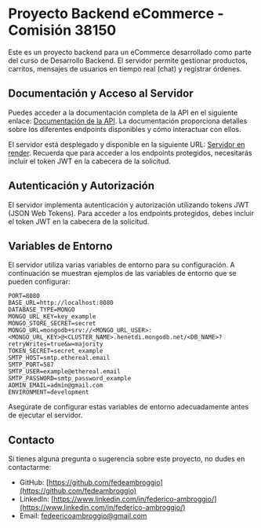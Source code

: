 # Proyecto Backend eCommerce - Comisión 38150

Este es un proyecto backend para un eCommerce desarrollado como parte del curso de Desarrollo Backend. 
El servidor permite gestionar productos, carritos, mensajes de usuarios en tiempo real (chat) y registrar órdenes.

## Documentación y Acceso al Servidor

Puedes acceder a la documentación completa de la API en el siguiente enlace: [Documentación de la API](https://documenter.getpostman.com/view/27830576/2s93sZ5DUA).
La documentación proporciona detalles sobre los diferentes endpoints disponibles y cómo interactuar con ellos.

El servidor está desplegado y disponible en la siguiente URL: [Servidor en render](https://ecommerce-backend-k7nv.onrender.com).
Recuerda que para acceder a los endpoints protegidos, necesitarás incluir el token JWT en la cabecera de la solicitud.

## Autenticación y Autorización

El servidor implementa autenticación y autorización utilizando tokens JWT (JSON Web Tokens). Para acceder a los endpoints protegidos, debes incluir el token JWT en la cabecera de la solicitud.

## Variables de Entorno

El servidor utiliza varias variables de entorno para su configuración. A continuación se muestran ejemplos de las variables de entorno que se pueden configurar:

```
PORT=8080
BASE_URL=http://localhost:8080
DATABASE_TYPE=MONGO
MONGO_URL_KEY=key_example
MONGO_STORE_SECRET=secret
MONGO_URL=mongodb+srv://<MONGO_URL_USER>:<MONGO_URL_KEY>@<CLUSTER_NAME>.henetdi.mongodb.net/<DB_NAME>?retryWrites=true&w=majority
TOKEN_SECRET=secret_example
SMTP_HOST=smtp.ethereal.email
SMTP_PORT=587
SMTP_USER=example@ethereal.email
SMTP_PASSWORD=smtp_password_example
ADMIN_EMAIL=admin@gmail.com
ENVIRONMENT=development
```

Asegúrate de configurar estas variables de entorno adecuadamente antes de ejecutar el servidor.

## Contacto

Si tienes alguna pregunta o sugerencia sobre este proyecto, no dudes en contactarme:

- GitHub: [https://github.com/fedeambroggio](https://github.com/fedeambroggio)
- LinkedIn: [https://www.linkedin.com/in/federico-ambroggio/](https://www.linkedin.com/in/federico-ambroggio/)
- Email: [fedeericoambroggio@gmail.com](mailto:federicoambroggio@gmail.com)
